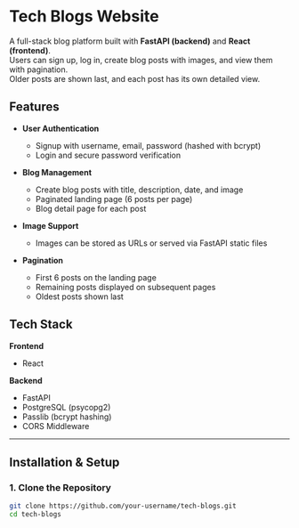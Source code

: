 # Tech Blogs Website

A full-stack blog platform built with **FastAPI (backend)** and **React (frontend)**.  
Users can sign up, log in, create blog posts with images, and view them with pagination.  
Older posts are shown last, and each post has its own detailed view.



##  Features

- **User Authentication**
  - Signup with username, email, password (hashed with bcrypt)
  - Login and secure password verification

- **Blog Management**
  - Create blog posts with title, description, date, and image
  - Paginated landing page (6 posts per page)
  - Blog detail page for each post

- **Image Support**
  - Images can be stored as URLs or served via FastAPI static files

- **Pagination**
  - First 6 posts on the landing page
  - Remaining posts displayed on subsequent pages
  - Oldest posts shown last



##  Tech Stack

**Frontend**
- React

**Backend**
- FastAPI
- PostgreSQL (psycopg2)
- Passlib (bcrypt hashing)
- CORS Middleware

---

## Installation & Setup

### 1. Clone the Repository
```bash
git clone https://github.com/your-username/tech-blogs.git
cd tech-blogs
